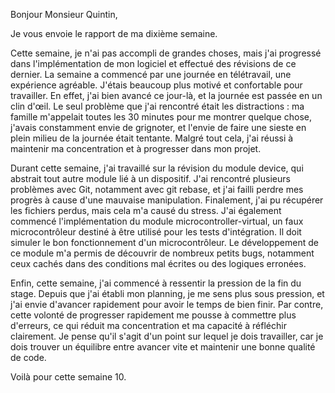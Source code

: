 
Bonjour Monsieur Quintin,

Je vous envoie le rapport de ma dixième semaine.

Cette semaine, je n'ai pas accompli de grandes choses, mais j'ai progressé dans l'implémentation de mon logiciel et effectué des révisions de ce dernier. La semaine a commencé par une journée en télétravail, une expérience agréable. J'étais beaucoup plus motivé et confortable pour travailler. En effet, j'ai bien avancé ce jour-là, et la journée est passée en un clin d'œil. Le seul problème que j'ai rencontré était les distractions : ma famille m'appelait toutes les 30 minutes pour me montrer quelque chose, j'avais constamment envie de grignoter, et l'envie de faire une sieste en plein milieu de la journée était tentante. Malgré tout cela, j'ai réussi à maintenir ma concentration et à progresser dans mon projet.

Durant cette semaine, j'ai travaillé sur la révision du module device, qui abstrait tout autre module lié à un dispositif. J'ai rencontré plusieurs problèmes avec Git, notamment avec git rebase, et j'ai failli perdre mes progrès à cause d'une mauvaise manipulation. Finalement, j'ai pu récupérer les fichiers perdus, mais cela m'a causé du stress. J'ai également commencé l'implémentation du module microcontroller-virtual, un faux microcontrôleur destiné à être utilisé pour les tests d'intégration. Il doit simuler le bon fonctionnement d'un microcontrôleur. Le développement de ce module m'a permis de découvrir de nombreux petits bugs, notamment ceux cachés dans des conditions mal écrites ou des logiques erronées.

Enfin, cette semaine, j'ai commencé à ressentir la pression de la fin du stage. Depuis que j'ai établi mon planning, je me sens plus sous pression, et j'ai envie d'avancer rapidement pour avoir le temps de bien finir. Par contre, cette volonté de progresser rapidement me pousse à commettre plus d'erreurs, ce qui réduit ma concentration et ma capacité à réfléchir clairement. Je pense qu'il s'agit d'un point sur lequel je dois travailler, car je dois trouver un équilibre entre avancer vite et maintenir une bonne qualité de code.

Voilà pour cette semaine 10.